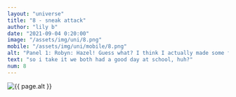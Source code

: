 ```yaml
--- 
layout: "universe" 
title: "8 - sneak attack" 
author: "lily b" 
date: "2021-09-04 0:20:00" 
image: "/assets/img/uni/8.png" 
mobile: "/assets/img/uni/mobile/8.png"
alt: "Panel 1: Robyn: Hazel! Guess what? I think I actually made some friends! / Hazel: Oh? | Panel 2: Robyn: You know, I think they might just be like me. In a way... | Panel 3: Robyn: What about you? / Hazel: Well... | Panel 4: Tapioca: [jumps out from a bush] SNEAK ATTACK! / Robyn: ACK! / Hazel: I found an old friend." 
text: "so i take it we both had a good day at school, huh?"
num: 8
--- 
```

 
<picture>
    <source media="all and (orientation: landscape)" srcset="{{ site.baseurl }}{{ page.image }}">
    <source media="all and (orientation: portrait)" srcset="{{ site.baseurl }}{{ page.mobile }}">
    <img src="{{ site.baseurl }}{{ page.image }}" alt="{{ page.alt }}" title="{{ page.text }}">
</picture>